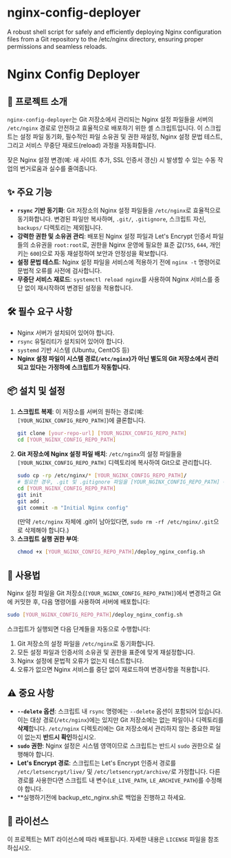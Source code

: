 # nginx-config-deployer
A robust shell script for safely and efficiently deploying Nginx configuration files from a Git repository to the /etc/nginx directory, ensuring proper permissions and seamless reloads.

# Nginx Config Deployer

## 🚀 프로젝트 소개

`nginx-config-deployer`는 Git 저장소에서 관리되는 Nginx 설정 파일들을 서버의 `/etc/nginx` 경로로 안전하고 효율적으로 배포하기 위한 셸 스크립트입니다. 이 스크립트는 설정 파일 동기화, 필수적인 파일 소유권 및 권한 재설정, Nginx 설정 문법 테스트, 그리고 서비스 무중단 재로드(reload) 과정을 자동화합니다.

잦은 Nginx 설정 변경(예: 새 사이트 추가, SSL 인증서 갱신) 시 발생할 수 있는 수동 작업의 번거로움과 실수를 줄여줍니다.

## ✨ 주요 기능

-   **`rsync` 기반 동기화**: Git 저장소의 Nginx 설정 파일들을 `/etc/nginx`로 효율적으로 동기화합니다. 변경된 파일만 복사하며, `.git/`, `.gitignore`, 스크립트 자신, `backups/` 디렉토리는 제외됩니다.
-   **강력한 권한 및 소유권 관리**: 배포된 Nginx 설정 파일과 Let's Encrypt 인증서 파일들의 소유권을 `root:root`로, 권한을 Nginx 운영에 필요한 표준 값(`755`, `644`, 개인 키는 `600`)으로 자동 재설정하여 보안과 안정성을 확보합니다.
-   **설정 문법 테스트**: Nginx 설정 파일을 서비스에 적용하기 전에 `nginx -t` 명령어로 문법적 오류를 사전에 검사합니다.
-   **무중단 서비스 재로드**: `systemctl reload nginx`를 사용하여 Nginx 서비스를 중단 없이 재시작하여 변경된 설정을 적용합니다.

## 🛠️ 필수 요구 사항

-   Nginx 서버가 설치되어 있어야 합니다.
-   `rsync` 유틸리티가 설치되어 있어야 합니다.
-   `systemd` 기반 시스템 (Ubuntu, CentOS 등)
-    **Nginx 설정 파일이 시스템 경로(`/etc/nginx`)가 아닌 별도의 Git 저장소에서 관리되고 있다는 가정하에 스크립트가 작동합니다.**

## 📦 설치 및 설정

1.  **스크립트 복제**: 이 저장소를 서버의 원하는 경로(예: `[YOUR_NGINX_CONFIG_REPO_PATH]`)에 클론합니다.
    ```bash
    git clone [your-repo-url] [YOUR_NGINX_CONFIG_REPO_PATH]
    cd [YOUR_NGINX_CONFIG_REPO_PATH]
    ```
2.  **Git 저장소에 Nginx 설정 파일 배치**: `/etc/nginx`의 설정 파일들을 `[YOUR_NGINX_CONFIG_REPO_PATH]` 디렉토리에 복사하여 Git으로 관리합니다.
    ```bash
    sudo cp -rp /etc/nginx/* [YOUR_NGINX_CONFIG_REPO_PATH]/
    # 필요한 경우, .git 및 .gitignore 파일을 [YOUR_NGINX_CONFIG_REPO_PATH] 에 생성
    cd [YOUR_NGINX_CONFIG_REPO_PATH]
    git init
    git add .
    git commit -m "Initial Nginx config"
    ```
    (만약 `/etc/nginx` 자체에 .git이 남아있다면, `sudo rm -rf /etc/nginx/.git`으로 삭제해야 합니다.)
3.  **스크립트 실행 권한 부여**:
    ```bash
    chmod +x [YOUR_NGINX_CONFIG_REPO_PATH]/deploy_nginx_config.sh
    ```

## 🚀 사용법

Nginx 설정 파일을 Git 저장소(`[YOUR_NGINX_CONFIG_REPO_PATH]`)에서 변경하고 Git에 커밋한 후, 다음 명령어를 사용하여 서버에 배포합니다:

```bash
sudo [YOUR_NGINX_CONFIG_REPO_PATH]/deploy_nginx_config.sh
```

스크립트가 실행되면 다음 단계들을 자동으로 수행합니다:

1.  Git 저장소의 설정 파일을 `/etc/nginx`로 동기화합니다.
2.  모든 설정 파일과 인증서의 소유권 및 권한을 표준에 맞게 재설정합니다.
3.  Nginx 설정에 문법적 오류가 없는지 테스트합니다.
4.  오류가 없으면 Nginx 서비스를 중단 없이 재로드하여 변경사항을 적용합니다.

## ⚠️ 중요 사항

-   **`--delete` 옵션**: 스크립트 내 `rsync` 명령에는 `--delete` 옵션이 포함되어 있습니다. 이는 대상 경로(`/etc/nginx`)에는 있지만 Git 저장소에는 없는 파일이나 디렉토리를 **삭제**합니다. `/etc/nginx` 디렉토리에는 Git 저장소에서 관리하지 않는 중요한 파일이 없는지 **반드시 확인**하십시오.
-   **`sudo` 권한**: Nginx 설정은 시스템 영역이므로 스크립트는 반드시 `sudo` 권한으로 실행해야 합니다.
-   **Let's Encrypt 경로**: 스크립트는 Let's Encrypt 인증서 경로를 `/etc/letsencrypt/live/` 및 `/etc/letsencrypt/archive/`로 가정합니다. 다른 경로를 사용한다면 스크립트 내 변수(`LE_LIVE_PATH`, `LE_ARCHIVE_PATH`)를 수정해야 합니다.
-   **실행하기전에 backup_etc_nginx.sh로 백업을 진행하고 하세요.

## 📄 라이선스

이 프로젝트는 MIT 라이선스에 따라 배포됩니다. 자세한 내용은 `LICENSE` 파일을 참조하십시오.
